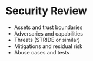 # Security Review

- Assets and trust boundaries
- Adversaries and capabilities
- Threats (STRIDE or similar)
- Mitigations and residual risk
- Abuse cases and tests